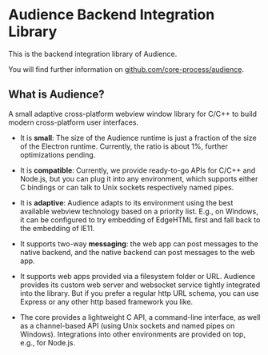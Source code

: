 # Audience Backend Integration Library

This is the backend integration library of Audience.

You will find further information on [github.com/core-process/audience](https://github.com/core-process/audience).

## What is Audience?
A small adaptive cross-platform webview window library for C/C++ to build modern cross-platform user interfaces.

- It is **small**: The size of the Audience runtime is just a fraction of the size of the Electron runtime. Currently, the ratio is about 1%, further optimizations pending.

- It is **compatible**: Currently, we provide ready-to-go APIs for C/C++ and Node.js, but you can plug it into any environment, which supports either C bindings or can talk to Unix sockets respectively named pipes.

- It is **adaptive**: Audience adapts to its environment using the best available webview technology based on a priority list. E.g., on Windows, it can be configured to try embedding of EdgeHTML first and fall back to the embedding of IE11.

- It supports two-way **messaging**: the web app can post messages to the native backend, and the native backend can post messages to the web app.

- It supports web apps provided via a filesystem folder or URL. Audience provides its custom web server and websocket service tightly integrated into the library. But if you prefer a regular http URL schema, you can use Express or any other http based framework you like.

- The core provides a lightweight C API, a command-line interface, as well as a channel-based API (using Unix sockets and named pipes on Windows). Integrations into other environments are provided on top, e.g., for Node.js.
